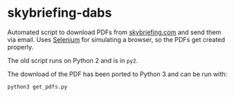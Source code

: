 # skybriefing-dabs

Automated script to download PDFs from [skybriefing.com](https://www.skybriefing.com/) and send them via email.
Uses [Selenium](http://www.seleniumhq.org/) for simulating a browser, so the PDFs get created properly.

The old script runs on Python 2 and is in `py2`.

The download of the PDF has been ported to Python 3 and can be run with:

    python3 get_pdfs.py

